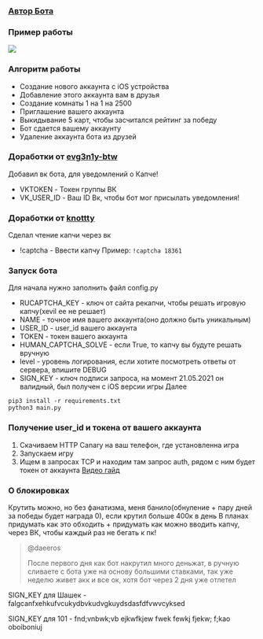 ### [Автор Бота](https://github.com/Numenorean)

### Пример работы
![](https://i.imgur.com/K67CdSt.png)

### Алгоритм работы
- Создание нового аккаунта с iOS устройства
- Добавление этого аккаунта вам в друзья
- Создание комнаты 1 на 1 на 2500
- Приглашение вашего аккаунта
- Выкидывание 5 карт, чтобы засчитался рейтинг за победу
- Бот сдается вашему аккаунту
- Удаление аккаунта бота из друзей

### Доработки от [evg3n1y-btw](https://github.com/evg3n1y-btw)
Добавил вк бота, для уведомлений о Капче!
- VKTOKEN - Токен группы ВК
- VK_USER_ID - Ваш ID Вк, чтобы бот мог присылать уведомления!

### Доработки от [knottty](https://github.com/knottty)
Сделал чтение капчи через вк
- !captcha - Ввести капчу 
Пример: 
```!captcha 18361```

### Запуск бота
Для начала нужно заполнить файл config.py
- RUCAPTCHA_KEY - ключ от сайта рекапчи, чтобы решать игровую капчу(xevil ее не решает)
- NAME - точное имя вашего аккаунта(оно должно быть уникальным)
- USER_ID - user_id  вашего аккаунта
- TOKEN - токен вашего аккаунта
- HUMAN_CAPTCHA_SOLVE - если True, то капчу вы будуте решать вручную
- level - уровень логирования, если хотите посмотреть ответы от сервера, впишите DEBUG
- SIGN_KEY - ключ подписи запроса, на момент 21.05.2021 он валидный, был получен с iOS версии игры
Далее

```
pip3 install -r requirements.txt
python3 main.py
```

### Получение user_id и токена от вашего аккаунта
1. Скачиваем HTTP Canary на ваш телефон, где установленна игра
2. Запускаем игру
3. Ищем в запросах TCP и находим там запрос auth, рядом с ним будет токен от аккаунта
[Видео гайд](https://i.imgur.com/X9ckvSw.mp4)

### О блокировках
Крутить можно, но без фанатизма, меня банило(обнуление + пару дней за победы будет награда 0), если крутил больше 400к в день
В планах придумать как это обходить + придумать как можно вводить капчу, через ВК, чтобы каждый раз не бегать к пк!

> @daeeros
> 
> После первого дня как бот накрутил много деньжат, в ручную сливаете с бота уже на основу большими ставками, так уже неделю живет акк и все ок, хотя бот через 2 дня уже отлетел

SIGN_KEY для Шашек - falgcanfxehkufvcukydbvkudvgkuydsdasfdfvwvcyksed

SIGN_KEY для 101 - fnd;vnbwk;vb ejkwfkjew fwek fewkj fjekw; f;kao oboiboniuj